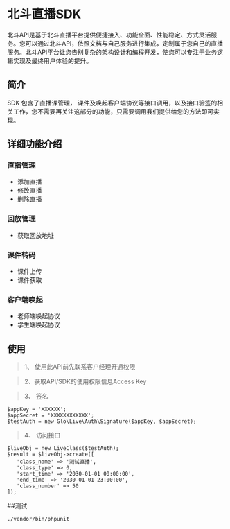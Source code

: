 # 北斗直播SDK

北斗API是基于北斗直播平台提供便捷接入、功能全面、性能稳定、方式灵活服务。您可以通过北斗API，依照文档与自己服务进行集成，定制属于您自己的直播服务。北斗API平台让您告别复杂的架构设计和编程开发，使您可以专注于业务逻辑实现及最终用户体验的提升。

## 简介

SDK 包含了直播课管理， 课件及唤起客户端协议等接口调用，以及接口验签的相关工作，您不需要再关注这部分的功能，只需要调用我们提供给您的方法即可实现。

## 详细功能介绍

### 直播管理
 - 添加直播
 - 修改直播
 - 删除直播
### 回放管理
 - 获取回放地址
### 课件转码
 - 课件上传 
 - 课件获取
### 客户端唤起
- 老师端唤起协议
- 学生端唤起协议

## 使用
>1、 使用此API前先联系客户经理开通权限

>2、获取API/SDK的使用权限信息Access Key

>3、 签名
```shell
$appKey = 'XXXXXX';
$appSecret = 'XXXXXXXXXXXX';
$testAuth = new Glo\Live\Auth\Signature($appKey, $appSecret);
```
>4、 访问接口
```shell
$liveObj = new LiveClass($testAuth);
$result = $liveObj->create([
   'class_name' => '测试直播',
   'class_type' => 0,
   'start_time' => '2030-01-01 00:00:00',
   'end_time' => '2030-01-01 23:00:00',
   'class_number' => 50
]);
```
##测试
```shell
./vendor/bin/phpunit
```